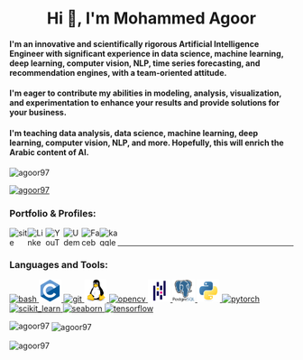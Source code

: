 <h1 align="center">Hi 👋, I'm Mohammed Agoor</h1>

#### I'm an innovative and scientifically rigorous Artificial Intelligence Engineer with significant experience in data science, machine learning, deep learning, computer vision, NLP, time series forecasting, and recommendation engines, with a team-oriented attitude. <br>

#### I'm eager to contribute my abilities in modeling, analysis, visualization, and experimentation to enhance your results and provide solutions for your business. <br>

#### I'm teaching data analysis, data science, machine learning, deep learning, computer vision, NLP, and more. Hopefully, this will enrich the Arabic content of AI.

<p align="left"> <img src="https://komarev.com/ghpvc/?username=agoor97&label=Profile%20views&color=0e75b6&style=flat" alt="agoor97" /> </p>
<p align="left"> <a href="https://github.com/ryo-ma/github-profile-trophy"><img src="https://github-profile-trophy.vercel.app/?username=agoor97" alt="agoor97" /></a> </p>
<h3 align="left">Portfolio & Profiles:</h3>
<a href="https://mohammed-agoor.herokuapp.com/">
<img align="left" alt="site" src="https://www.kindpng.com/picc/m/20-204227_website-search-logo-png-transparent-png.png" width="32" height="32">
</a>
<a href="https://www.linkedin.com/in/mlagoor/">
<img align="left" alt="Linkedin" src="https://upload.wikimedia.org/wikipedia/commons/thumb/c/ca/LinkedIn_logo_initials.png/800px-LinkedIn_logo_initials.png" width="32" height="32">
  
<a href="https://www.youtube.com/c/MohammedAgoor/videos">
<img align="left" alt="YouTube" src="https://play-lh.googleusercontent.com/lMoItBgdPPVDJsNOVtP26EKHePkwBg-PkuY9NOrc-fumRtTFP4XhpUNk_22syN4Datc" width="32" height="32"> 
  
<a href="https://www.udemy.com/user/mohammed-agoor-2/">
<img align="left" alt="Udemy" src="https://play-lh.googleusercontent.com/dsCkmJE2Fa8IjyXERAcwc5YeQ8_NvbZ4_OI8LgqyjILpXUfS5YhEcnAMajKPrZI-og" width="32" height="32"> 
  
  
 <a href="https://www.facebook.com/agoormachine">
<img align="left" alt="Facebook" src="https://www.facebook.com/images/fb_icon_325x325.png" width="32" height="32"> 
 </a>
  
<a href="https://www.kaggle.com/mohammedagoor" target="blank">
  <img align="left" alt="kaggle" src="https://w7.pngwing.com/pngs/1002/482/png-transparent-kaggle-logos-and-brands-line-filled-icon.png"  width="32" height="32">
 </a>


  


<br>

-------------------------------------------------------

<h3 align="left">Languages and Tools:</h3>
<p align="left"> <a href="https://www.gnu.org/software/bash/" target="_blank" rel="noreferrer"> <img src="https://www.vectorlogo.zone/logos/gnu_bash/gnu_bash-icon.svg" alt="bash" width="40" height="40"/> </a> <a href="https://www.cprogramming.com/" target="_blank" rel="noreferrer"> <img src="https://raw.githubusercontent.com/devicons/devicon/master/icons/c/c-original.svg" alt="c" width="40" height="40"/> </a> <a href="https://git-scm.com/" target="_blank" rel="noreferrer"> <img src="https://www.vectorlogo.zone/logos/git-scm/git-scm-icon.svg" alt="git" width="40" height="40"/> </a> <a href="https://www.linux.org/" target="_blank" rel="noreferrer"> <img src="https://raw.githubusercontent.com/devicons/devicon/master/icons/linux/linux-original.svg" alt="linux" width="40" height="40"/> </a> <a href="https://opencv.org/" target="_blank" rel="noreferrer"> <img src="https://www.vectorlogo.zone/logos/opencv/opencv-icon.svg" alt="opencv" width="40" height="40"/> </a> <a href="https://pandas.pydata.org/" target="_blank" rel="noreferrer"> <img src="https://raw.githubusercontent.com/devicons/devicon/2ae2a900d2f041da66e950e4d48052658d850630/icons/pandas/pandas-original.svg" alt="pandas" width="40" height="40"/> </a> <a href="https://www.postgresql.org" target="_blank" rel="noreferrer"> <img src="https://raw.githubusercontent.com/devicons/devicon/master/icons/postgresql/postgresql-original-wordmark.svg" alt="postgresql" width="40" height="40"/> </a> <a href="https://www.python.org" target="_blank" rel="noreferrer"> <img src="https://raw.githubusercontent.com/devicons/devicon/master/icons/python/python-original.svg" alt="python" width="40" height="40"/> </a> <a href="https://pytorch.org/" target="_blank" rel="noreferrer"> <img src="https://www.vectorlogo.zone/logos/pytorch/pytorch-icon.svg" alt="pytorch" width="40" height="40"/> </a> <a href="https://scikit-learn.org/" target="_blank" rel="noreferrer"> <img src="https://upload.wikimedia.org/wikipedia/commons/0/05/Scikit_learn_logo_small.svg" alt="scikit_learn" width="40" height="40"/> </a> <a href="https://seaborn.pydata.org/" target="_blank" rel="noreferrer"> <img src="https://seaborn.pydata.org/_images/logo-mark-lightbg.svg" alt="seaborn" width="40" height="40"/> </a> <a href="https://www.tensorflow.org" target="_blank" rel="noreferrer"> <img src="https://www.vectorlogo.zone/logos/tensorflow/tensorflow-icon.svg" alt="tensorflow" width="40" height="40"/> </a> </p>

<p><img align="left" src="https://github-readme-stats.vercel.app/api/top-langs?username=agoor97&show_icons=true&locale=en&layout=compact" alt="agoor97" /></p>

<p>&nbsp;<img align="center" src="https://github-readme-stats.vercel.app/api?username=agoor97&show_icons=true&locale=en" alt="agoor97" /></p>

<p><img align="center" src="https://github-readme-streak-stats.herokuapp.com/?user=agoor97&" alt="agoor97" /></p>
